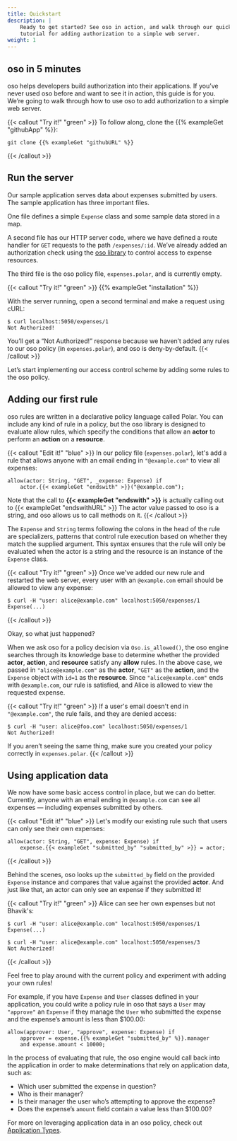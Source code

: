 ```yaml
---
title: Quickstart
description: |
    Ready to get started? See oso in action, and walk through our quick
    tutorial for adding authorization to a simple web server.
weight: 1
---
```


## oso in 5 minutes

oso helps developers build authorization into their applications. If you’ve
never used oso before and want to see it in action, this guide is for you.
We’re going to walk through how to use oso to add authorization to a simple web
server.

{{< callout "Try it!" "green" >}}
  To follow along, clone the {{% exampleGet "githubApp" %}}:

  ```console
  git clone {{% exampleGet "githubURL" %}}
  ```
{{< /callout >}}

## Run the server

Our sample application serves data about expenses submitted by users. The
sample application has three important files.

One file defines a simple `Expense` class and some sample data stored in a map.

A second file has our HTTP server code, where we have defined a route handler
for `GET` requests to the path `/expenses/:id`. We’ve already added an
authorization check using the [oso library](reference) to control access to
expense resources. <!-- TODO(gj): You can learn more about how to add oso to
your application [here](Add To Your Application). -->

The third file is the oso policy file, `expenses.polar`, and is currently
empty.

{{< callout "Try it!" "green" >}}
  {{% exampleGet "installation" %}}

  With the server running, open a second terminal and make a request using
  cURL:

  ```console
  $ curl localhost:5050/expenses/1
  Not Authorized!
  ```

  You’ll get a “Not Authorized!” response because we haven’t added any rules to
  our oso policy (in `expenses.polar`), and oso is deny-by-default.
{{< /callout >}}

Let’s start implementing our access control scheme by adding some rules to the
oso policy.

## Adding our first rule

oso rules are written in a declarative policy language called Polar. You can
include any kind of rule in a policy, but the oso library is designed to
evaluate allow rules, which specify the conditions that allow an **actor** to
perform an **action** on a **resource**.

{{< callout "Edit it!" "blue" >}}
  In our policy file (`expenses.polar`), let's add a rule that allows anyone
  with an email ending in `"@example.com"` to view all expenses:

  ```polar
  allow(actor: String, "GET", _expense: Expense) if
      actor.{{< exampleGet "endswith" >}}("@example.com");
  ```

  Note that the call to **{{< exampleGet "endswith" >}}** is actually calling
  out to {{< exampleGet "endswithURL" >}} The actor value passed to oso is a
  string, and oso allows us to call methods on it.
{{< /callout >}}

The `Expense` and `String` terms following the colons in the head of the rule
are specializers, patterns that control rule execution based on whether they
match the supplied argument. This syntax ensures that the rule will only be
evaluated when the actor is a string and the resource is an instance of the
`Expense` class.

{{< callout "Try it!" "green" >}}
  Once we've added our new rule and restarted the web server, every user with
  an `@example.com` email should be allowed to view any expense:

  ```console
  $ curl -H "user: alice@example.com" localhost:5050/expenses/1
  Expense(...)
  ```
{{< /callout >}}

Okay, so what just happened?

When we ask oso for a policy decision via `Oso.is_allowed()`, the oso engine
searches through its knowledge base to determine whether the provided
**actor**, **action**, and **resource** satisfy any **allow** rules. In the
above case, we passed in `"alice@example.com"` as the **actor**, `"GET"` as the
**action**, and the `Expense` object with `id=1` as the **resource**. Since
`"alice@example.com"` ends with `@example.com`, our rule is satisfied, and
Alice is allowed to view the requested expense.

{{< callout "Try it!" "green" >}}
  If a user's email doesn't end in `"@example.com"`, the rule fails, and they
  are denied access:

  ```console
  $ curl -H "user: alice@foo.com" localhost:5050/expenses/1
  Not Authorized!
  ```

  If you aren’t seeing the same thing, make sure you created your policy
  correctly in `expenses.polar`.
{{< /callout >}}

## Using application data

We now have some basic access control in place, but we can do better.
Currently, anyone with an email ending in `@example.com` can see all expenses —
including expenses submitted by others.

{{< callout "Edit it!" "blue" >}}
  Let's modify our existing rule such that users can only see their own
  expenses:

  ```polar
  allow(actor: String, "GET", expense: Expense) if
      expense.{{< exampleGet "submitted_by" "submitted_by" >}} = actor;
  ```
{{< /callout >}}

Behind the scenes, oso looks up the `submitted_by` field on the provided
`Expense` instance and compares that value against the provided **actor**. And
just like that, an actor can only see an expense if they submitted it!

{{< callout "Try it!" "green" >}}
  Alice can see her own expenses but not Bhavik's:

  ```console
  $ curl -H "user: alice@example.com" localhost:5050/expenses/1
  Expense(...)
  ```

  ```console
  $ curl -H "user: alice@example.com" localhost:5050/expenses/3
  Not Authorized!
  ```
{{< /callout >}}

Feel free to play around with the current policy and experiment with adding
your own rules!

For example, if you have `Expense` and `User` classes defined in your
application, you could write a policy rule in oso that says a `User` may
`"approve"` an `Expense` if they manage the `User` who submitted the expense
and the expense’s amount is less than $100.00:

```polar
allow(approver: User, "approve", expense: Expense) if
    approver = expense.{{% exampleGet "submitted_by" %}}.manager
    and expense.amount < 10000;
```

In the process of evaluating that rule, the oso engine would call back into the
application in order to make determinations that rely on application data, such
as:


* Which user submitted the expense in question?
* Who is their manager?
* Is their manager the user who’s attempting to approve the expense?
* Does the expense’s `amount` field contain a value less than $100.00?

For more on leveraging application data in an oso policy, check out
[Application Types](application-types).
